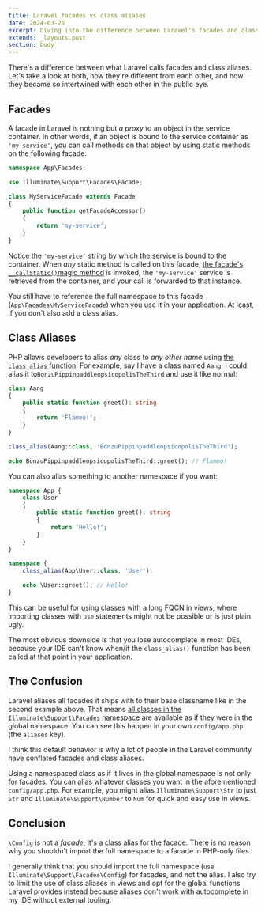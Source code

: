 ```yaml
---
title: Laravel facades vs class aliases
date: 2024-03-26
excerpt: Diving into the difference between Laravel's facades and class aliases.
extends: _layouts.post
section: body
---
```


There's a difference between what Laravel calls facades and class aliases. Let's
take a look at both, how they're different from each other, and how they became
so intertwined with each other in the public eye.

## Facades
A facade in Laravel is nothing but _a proxy_ to an object in the service container.
In other words, if an object is bound to the service container as `'my-service'`,
you can call methods on that object by using static methods on the following
facade:

```php
namespace App\Facades;

use Illuminate\Support\Facades\Facade;

class MyServiceFacade extends Facade
{
    public function getFacadeAccessor()
    {
	    return 'my-service';
    }
}
```

Notice the `'my-service'` string by which the service is bound to the container.
When _any_ static method is called on this facade, 
[the facade's `__callStatic()`magic method](https://github.com/laravel/framework/blob/428f86d2734d7ce4a40b3826bf78500c395b419d/src/Illuminate/Support/Facades/Facade.php#L349-L358) is invoked, the `'my-service'`
service is retrieved from the container, and your call is forwarded to that
instance.

You still have to reference the full namespace to this facade (`App\Facades\MyServiceFacade`) 
when you use it in your application. At least, if you don't also add a class alias.

## Class Aliases
PHP allows developers to alias _any_ class to _any other name_ using 
[the `class_alias` function](https://www.php.net/manual/en/function.class-alias.php). For example, say I have a class named `Aang`,
I could alias it to`BonzuPippinpaddleopsicopolisTheThird` and use it like normal:

```php
class Aang
{
	public static function greet(): string
	{
		return 'Flameo!';
	}
}

class_alias(Aang::class, 'BonzuPippinpaddleopsicopolisTheThird');

echo BonzuPippinpaddleopsicopolisTheThird::greet(); // Flameo!
```

You can also alias something to another namespace if you want:

```php
namespace App {
    class User
    {
        public static function greet(): string
        {
            return 'Hello!';
        }
    }
}

namespace {
    class_alias(App\User::class, 'User');

    echo \User::greet(); // Hello!
}
```

This can be useful for using classes with a long FQCN in views, where importing
classes with `use` statements might not be possible or is just plain ugly.

The most obvious downside is that you lose autocomplete in most IDEs, because your
IDE can't know when/if the `class_alias()` function has been called at that point
in your application.

## The Confusion
Laravel aliases all facades it ships with to their base classname like in the second
example above. That means
[all classes in the `Illuminate\Support\Facades` namespace](https://github.com/laravel/framework/tree/428f86d2734d7ce4a40b3826bf78500c395b419d/src/Illuminate/Support/Facades)
are available as if they were in the global namespace. You can see this happen in your
own `config/app.php` (the `aliases` key).

I think this default behavior is why a lot of people in the Laravel community have
conflated facades and class aliases.

Using a namespaced class as if it lives in the global namespace is not only for
facades. You can alias whatever classes you want in the aforementioned `config/app.php`.
For example, you might alias `Illuminate\Support\Str` to just `Str` and
`Illuminate\Support\Number` to `Num` for quick and easy use in views.

## Conclusion
`\Config` is not a _facade_, it's a class alias for the facade. There is no reason
why you shouldn't import the full namespace to a facade in PHP-only files.

I generally think that you should import the full namespace 
(`use Illuminate\Support\Facades\Config`) for facades, and not the alias. I also
try to limit the use of class aliases in views and opt for the global functions
Laravel provides instead because aliases don't work with autocomplete in my IDE
without external tooling.
